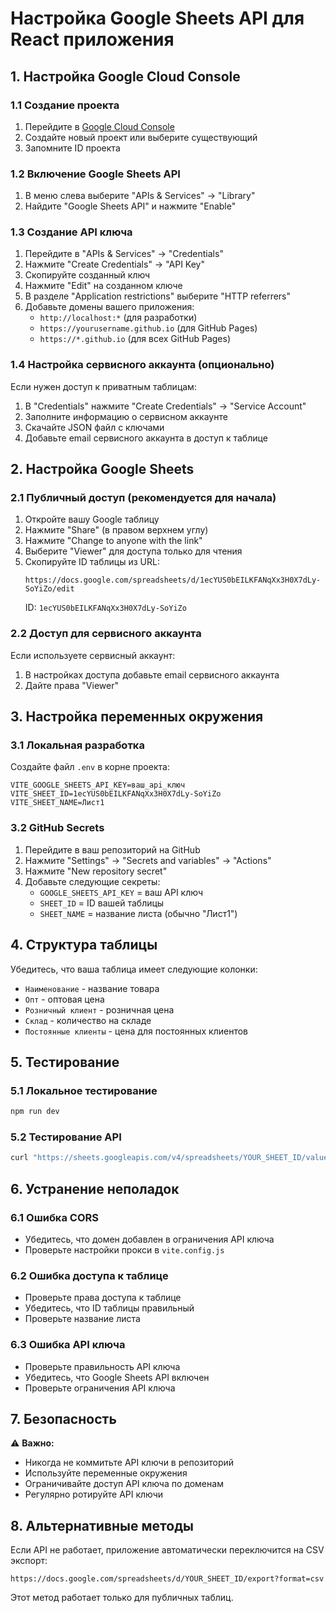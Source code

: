 # Настройка Google Sheets API для React приложения

## 1. Настройка Google Cloud Console

### 1.1 Создание проекта

1. Перейдите в [Google Cloud Console](https://console.cloud.google.com/)
2. Создайте новый проект или выберите существующий
3. Запомните ID проекта

### 1.2 Включение Google Sheets API

1. В меню слева выберите "APIs & Services" → "Library"
2. Найдите "Google Sheets API" и нажмите "Enable"

### 1.3 Создание API ключа

1. Перейдите в "APIs & Services" → "Credentials"
2. Нажмите "Create Credentials" → "API Key"
3. Скопируйте созданный ключ
4. Нажмите "Edit" на созданном ключе
5. В разделе "Application restrictions" выберите "HTTP referrers"
6. Добавьте домены вашего приложения:
   - `http://localhost:*` (для разработки)
   - `https://yourusername.github.io` (для GitHub Pages)
   - `https://*.github.io` (для всех GitHub Pages)

### 1.4 Настройка сервисного аккаунта (опционально)

Если нужен доступ к приватным таблицам:

1. В "Credentials" нажмите "Create Credentials" → "Service Account"
2. Заполните информацию о сервисном аккаунте
3. Скачайте JSON файл с ключами
4. Добавьте email сервисного аккаунта в доступ к таблице

## 2. Настройка Google Sheets

### 2.1 Публичный доступ (рекомендуется для начала)

1. Откройте вашу Google таблицу
2. Нажмите "Share" (в правом верхнем углу)
3. Нажмите "Change to anyone with the link"
4. Выберите "Viewer" для доступа только для чтения
5. Скопируйте ID таблицы из URL:
   ```
   https://docs.google.com/spreadsheets/d/1ecYUS0bEILKFANqXx3H0X7dLy-SoYiZo/edit
   ```
   ID: `1ecYUS0bEILKFANqXx3H0X7dLy-SoYiZo`

### 2.2 Доступ для сервисного аккаунта

Если используете сервисный аккаунт:

1. В настройках доступа добавьте email сервисного аккаунта
2. Дайте права "Viewer"

## 3. Настройка переменных окружения

### 3.1 Локальная разработка

Создайте файл `.env` в корне проекта:

```env
VITE_GOOGLE_SHEETS_API_KEY=ваш_api_ключ
VITE_SHEET_ID=1ecYUS0bEILKFANqXx3H0X7dLy-SoYiZo
VITE_SHEET_NAME=Лист1
```

### 3.2 GitHub Secrets

1. Перейдите в ваш репозиторий на GitHub
2. Нажмите "Settings" → "Secrets and variables" → "Actions"
3. Нажмите "New repository secret"
4. Добавьте следующие секреты:
   - `GOOGLE_SHEETS_API_KEY` = ваш API ключ
   - `SHEET_ID` = ID вашей таблицы
   - `SHEET_NAME` = название листа (обычно "Лист1")

## 4. Структура таблицы

Убедитесь, что ваша таблица имеет следующие колонки:

- `Наименование` - название товара
- `Опт` - оптовая цена
- `Розничный клиент` - розничная цена
- `Склад` - количество на складе
- `Постоянные клиенты` - цена для постоянных клиентов

## 5. Тестирование

### 5.1 Локальное тестирование

```bash
npm run dev
```

### 5.2 Тестирование API

```bash
curl "https://sheets.googleapis.com/v4/spreadsheets/YOUR_SHEET_ID/values/Лист1?key=YOUR_API_KEY"
```

## 6. Устранение неполадок

### 6.1 Ошибка CORS

- Убедитесь, что домен добавлен в ограничения API ключа
- Проверьте настройки прокси в `vite.config.js`

### 6.2 Ошибка доступа к таблице

- Проверьте права доступа к таблице
- Убедитесь, что ID таблицы правильный
- Проверьте название листа

### 6.3 Ошибка API ключа

- Проверьте правильность API ключа
- Убедитесь, что Google Sheets API включен
- Проверьте ограничения API ключа

## 7. Безопасность

⚠️ **Важно:**

- Никогда не коммитьте API ключи в репозиторий
- Используйте переменные окружения
- Ограничивайте доступ API ключа по доменам
- Регулярно ротируйте API ключи

## 8. Альтернативные методы

Если API не работает, приложение автоматически переключится на CSV экспорт:

```
https://docs.google.com/spreadsheets/d/YOUR_SHEET_ID/export?format=csv
```

Этот метод работает только для публичных таблиц.
